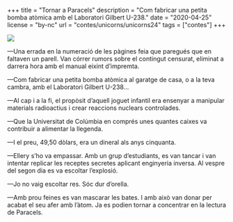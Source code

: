 +++
title = "Tornar a Paracels"
description = "Com fabricar una petita bomba atòmica amb el Laboratori Gilbert U-238."
date = "2020-04-25"
license = "by-nc"
url = "contes/unicorns/unicorns24"
tags = ["contes"]
+++

<img class="drawing" src="/contes/unicorns/tovallons/200/23.jpg">

—Una errada en la numeració de les pàgines feia que paregués que en faltaven un parell. Van córrer rumors sobre el contingut censurat, eliminat a darrera hora amb el manual eixint d’impremta.

—Com fabricar una petita bomba atòmica al garatge de casa, o a la teva cambra, amb el Laboratori Gilbert U-238…

—Al cap i a la fi, el propòsit d’aquell joguet infantil era ensenyar a manipular materials radioactius i crear reaccions nuclears controlades.

—Que la Universitat de Colúmbia en comprés unes quantes caixes va contribuir a alimentar la llegenda.

—I el preu, 49,50 dòlars, era un dineral als anys cinquanta.

—Ellery s’ho va empassar. Amb un grup d’estudiants, es van tancar i van intentar replicar les receptes secretes aplicant enginyeria inversa. Al vespre del segon dia es va escoltar l’explosió.

—Jo no vaig escoltar res. Sóc dur d’orella.

—Amb prou feines es van mascarar les bates. I amb això van donar per acabat el seu afer amb l’àtom. Ja es podien tornar a concentrar en la lectura de Paracels.



